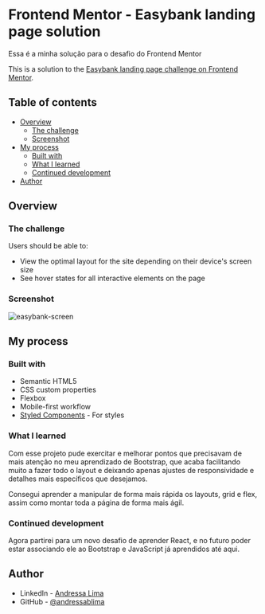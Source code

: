# Frontend Mentor - Easybank landing page solution

Essa é a minha solução para o desafio do Frontend Mentor

This is a solution to the [Easybank landing page challenge on Frontend Mentor](https://www.frontendmentor.io/challenges/easybank-landing-page-WaUhkoDN). 

## Table of contents

- [Overview](#overview)
  - [The challenge](#the-challenge)
  - [Screenshot](#screenshot)
- [My process](#my-process)
  - [Built with](#built-with)
  - [What I learned](#what-i-learned)
  - [Continued development](#continued-development)
- [Author](#author)


## Overview

### The challenge

Users should be able to:

- View the optimal layout for the site depending on their device's screen size
- See hover states for all interactive elements on the page

### Screenshot

![easybank-screen](https://github.com/andressablima/easy-bank/assets/113699211/e9f96cbb-3db8-4bf1-8859-987a4eeb4d4b)


## My process

### Built with

- Semantic HTML5 
- CSS custom properties
- Flexbox
- Mobile-first workflow
- [Styled Components](https://styled-components.com/) - For styles

### What I learned

Com esse projeto pude exercitar e melhorar pontos que precisavam de mais atenção no meu aprendizado de Bootstrap, que acaba facilitando muito a fazer todo o layout e deixando apenas ajustes de responsividade e detalhes mais específicos que desejamos. 

Consegui aprender a manipular de forma mais rápida os layouts, grid e flex, assim como montar toda a página de forma mais ágil. 


### Continued development

Agora partirei para um novo desafio de aprender React, e no futuro poder estar associando ele ao Bootstrap e JavaScript já aprendidos até aqui. 

## Author

- LinkedIn - [Andressa Lima](https://www.linkedin.com/in/andressablima/)
- GitHub - [@andressablima](https://github.com/andressablima)

